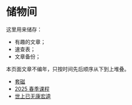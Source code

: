 # 储物间

这里用来储存：
  - 有趣的文章；
  - 速查表；
  - 文章备份；

本页面文章不编年，只按时间先后顺序从下到上堆叠。

- [套磁](./letter)
- [2025 春季课程](./courses)
- [世上已无康宏逵](./kang)
